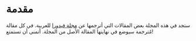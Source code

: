 # مقدمة

ستجد في هذه المجلة بعض المقالات التي أترجمها عن  [مجلة فيدورا](https://fedoramagazine.org) للعربية. في كل مقالة مُترجمة سيوضع في نهايتها المقالة الأصل من المجلة. أتمنى أن تستمتع!
